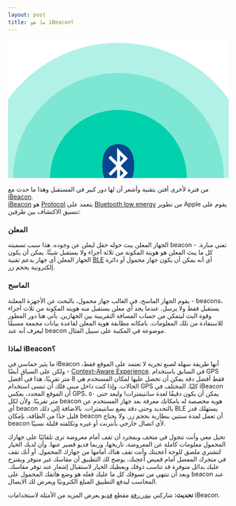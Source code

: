 ```yaml
---
layout: post
title: ما هو iBeacon؟
---
```

![Alt text](/images/ibeacon.png)

من فترة لأخرى أفتن بتقنية وأشعر أن لها دور كبير في المستقبل وهذا ما حدث مع [iBeacon][iBeacon].  
 [iBeacon][iBeacon] هو [Protocol] يتعمد على [Bluetooth low energy][BLE] من تطوير Apple يقوم على تنسيق الاكتشاف بين طرفين:
 
### المعلن
الجهاز المعلن يبث حوله حقل ليعلن عن وجوده. هذا سبب تسميته beacon - تعني منارة. كل ما يبث المعلن هو هويتة المكونة من ثلاثة أجزاء ولا يستقبل شيئًا. يمكن أن يكون الجهاز المعلن أي جهاز يدعم تقنية [BLE] أي أنه يمكن أن يكون جهاز محمول أو دائرة إلكترونية بحجم زر. 

### الماسح
يقوم الجهاز الماسح، في الغالب جهاز محمول، بالبحث عن الأجهزة المعلنة - beacons، يستقبل فقط ولا يرسل. عندما يجد أي معلن يستقبل منه هويته المكونة من ثلاث أجزاء وقوة البث ليتمكن من حساب المسافة التقريبية بين الجهازين. يأتي هنا دور المطور للاستفادة من تلك المعلومات. بامكانه مطابقة هوية   المعلن لقاعدة بيانات مجمعة مسبقًا ليعرف أنه عند beacon موضوعة في المكتبة على سبيل المثال.

### لماذا iBeacon؟
ما يثير حماسي في iBeacon أنها طريقة سهلة لصنع تجرية لا تعتمد على الموقع فقط، ولكن على السياق أيضًا - [Context-Aware Experience][CA]. في السابق باستخدام GPS فقط أفضل دقة يمكن أن تحصل عليها لمكان المستخدم هي 8 متر تقريبًا، هذا في أفضل الحالات. وإذا كنت داخل مبنى فلك أن تنسى استخدام GPS كليًا. المختلف في iBeacon  أن الموقع المحدد، بعكس GPS، يمكن أن يكون دقيقًا لعدة سانتيمترات! ولبعد حتى ٥٠ متر تقريبًا. ولأن لكل beacon هوية مخصصة له بامكانك معرفة بعد جهاز المستخدم عن أي beacon بالتحديد وحتى دقة بضع سانتيمترات. بالاضافة إلى ذلك BLE يستهلك قدر قليل جدًا من الطاقة، بإمكان beacon أن تعمل لمدة سنتين ببطارية بحجم زر. ولا يحتاج beacon لأي اتصال خارجي بأنترنت أو غيره وتكلفته قليلة نسبيًا.  
 
  تخيل معي وأنت تتجول في متحف وبمجرد أن تقف أمام معروضة ترى تلقائيًا على جهازك المحمول معلومات كاملة عن المعروضة، تاريخها، وربما فديو قصير عنها. وأن لديك الخيار لتشتري ملصق  للوحة أعجبتك وأنت تقف هناك أمامها من جهازك المحمول. أو أنك تقف في متجرك المفضل أمام قميص أعجبك، يوضح لك التطبيق أن مقاسك غير متوفر ويقترح عليك بدائل متوفرة قد تناسب ذوقك ويعطيك الخيار لاستقبال إشعار عند توفر مقاسك. وبعد أن تنتهي من تسوقك كل ما عليك فعله هو وضع هاتفك المحمول على beacon عند المحاسب ليدفع التطبيق المبلغ الكترونيًا ويعرض لك الايصال.
 
**تحديث:** شاركني [بندر رفة][bandar] مقطع [فديو][clip] يعرض المزيد من الأمثلة لاستخدامات iBeacon.

[iBeacon]: http://en.wikipedia.org/wiki/IBeacon
[Protocol]: http://en.wikipedia.org/wiki/Communications_protocol
[BLE]: http://en.wikipedia.org/wiki/Bluetooth_low_energy
[CA]: http://en.wikipedia.org/wiki/Context_awareness
[bandar]: https://twitter.com/bandar
[clip]: http://youtube.com/watch?v=SrsHBjzt2E8